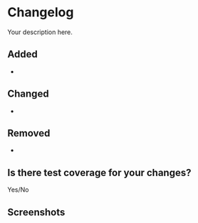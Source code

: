 # Changelog
Your description here.

## Added
-

## Changed
-

## Removed
-

## Is there test coverage for your changes?
  Yes/No

## Screenshots
